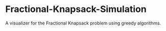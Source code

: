 # Fractional-Knapsack-Simulation
A visualizer for the Fractional Knapsack problem using greedy algorithms.
